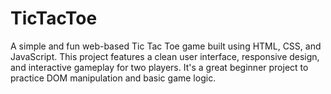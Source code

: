 # TicTacToe
A simple and fun web-based Tic Tac Toe game built using HTML, CSS, and JavaScript. This project features a clean user interface, responsive design, and interactive gameplay for two players. It's a great beginner project to practice DOM manipulation and basic game logic.
